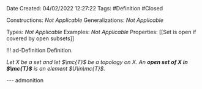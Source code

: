 <br />
<br />

Date Created: 04/02/2022 12:27:22
Tags: #Definition #Closed 

Constructions: _Not Applicable_
Generalizations: _Not Applicable_

Types: _Not Applicable_
Examples: _Not Applicable_
Properties: [[Set is open if covered by open subsets]]

!!! ad-Definition Definition.

_Let $X$ be a set and let $\mc{T}$ be a topology on $X$. An **open set of $X$ in $\mc{T}$** is an element $U\in\mc{T}$._

--- admonition
